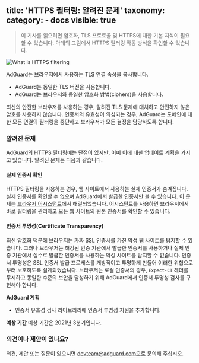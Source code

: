 title: 'HTTPS 필터링: 알려진 문제'
taxonomy:
    category:
        - docs
visible: true
---

> 이 기사를 읽으려면 암호화, TLS 프로토콜 및 HTTPS에 대한 기본 지식이 필요할 수 있습니다.
아래의 그림에서 HTTPS 필터링 작동 방식을 확인할 수 있습니다.

![What is HTTPS filtering](https://cdn.adguard.com/public/Adguard/Blog/https/what_is_https_filtering_ko.png)

AdGuard는 브라우저에서 사용하는 TLS 연결 속성을 복사합니다.

* AdGuard는 동일한 TLS 버전을 사용합니다.
* AdGuard는 브라우저와 동일한 암호화 방법(ciphers)을 사용합니다.

최신의 안전한 브라우저를 사용하는 경우, 알려진 TLS 문제에 대처하고 안전하지 않은 암호를 사용하지 않습니다. 인증서의 유효성이 의심되는 경우, AdGuard는 도메인에 대한 모든 연결의 필터링을 중단하고 브라우저가 모든 결정을 담당하도록 합니다.

### 알려진 문제
AdGuard의 HTTPS 필터링에는 단점이 있지만, 이미 이에 대한 업데이트 계획을 가지고 있습니다. 
알려진 문제는 다음과 같습니다.

#### 실제 인증서 확인
HTTPS 필터링을 사용하는 경우, 웹 사이트에서 사용하는 실제 인증서가 숨겨집니다. 실제 인증서를 확인할 수 없으며 AdGuard에서 발급한 인증서만 볼 수 있습니다.
이 문제는 [브라우저 어시스턴트](https://adguard.com/ko/adguard-assistant/overview.html#chrome)에서 해결되었습니다. 어시스턴트를 사용하면 브라우저에서 바로 필터링을 관리하고 모든 웹 사이트의 원본 인증서를 확인할 수 있습니다.

#### 인증서 투명성(Certificate Transparency)
최신 암호화 덕분에 브라우저는 가짜 SSL 인증서를 가진 악성 웹 사이트를 탐지할 수 있습니다. 그러나 브라우저는 해킹된 인증 기관에서 발급한 인증서를 사용하거나 실제 인증 기관에서 실수로 발급한 인증서를 사용하는 악성 사이트를 탐지할 수 없습니다. 인증서 투명성은 SSL 인증서 발급 프로세스를 개방적이고 투명하게 만들어 이러한 위협으로부터 보호하도록 설계되었습니다.
브라우저는 로컬 인증서의 경우, `Expect-CT` 헤더를 무시하고 동일한 수준의 보안을 달성하기 위해 AdGuard에서 인증서 투명성 검사를 구현해야 합니다.

**AdGuard 계획** 
* 인증서 유효성 검사 라이브러리에 인증서 투명성 지원을 추가합니다.

**예상 기간** 
예상 기간은 2021년 3분기입니다.

### 의견이나 제안이 있나요?
의견, 제안 또는 질문이 있으시면 devteam@adguard.com으로 문의해 주십시오.
